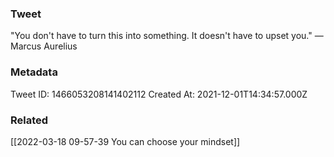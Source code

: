 ### Tweet
"You don't have to turn this into something. It doesn't have to upset you." — Marcus Aurelius

### Metadata
Tweet ID: 1466053208141402112
Created At: 2021-12-01T14:34:57.000Z

### Related
[[2022-03-18 09-57-39 You can choose your mindset]]

